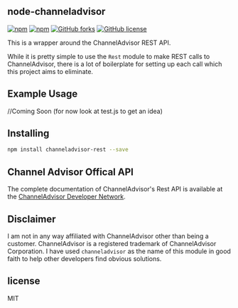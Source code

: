 node-channeladvisor
-------------------
[![npm](https://img.shields.io/npm/dm/localeval.svg?style=flat-square)]()
[![npm](https://img.shields.io/npm/v/npm.svg?style=flat-square)]()
[![GitHub forks](https://img.shields.io/github/forks/badges/shields.svg?style=social)]()
[![GitHub license](https://img.shields.io/github/license/mashape/apistatus.svg?style=flat-square)]()

This is a wrapper around the ChannelAdvisor REST API.

While it is pretty simple to use the `Rest` module to make REST calls to
ChannelAdvisor, there is a lot of boilerplate for setting up each call which
this project aims to eliminate.

Example Usage
------------

//Coming Soon (for now look at test.js to get an idea)


Installing
----------

```bash
npm install channeladvisor-rest --save
```

Channel Advisor Offical API
---------------------------

The complete documentation of ChannelAdvisor's Rest API is available at the
[ChannelAdvisor Developer Network](http://developers.channeladvisor.com/rest/). 


Disclaimer
----------

I am not in any way affiliated with ChannelAdvisor other than being a customer.
ChannelAdvisor is a registered trademark of ChannelAdvisor Corporation. I have
used `channeladvisor` as the name of this module in good faith to help other
developers find obvious solutions.

license
-------

MIT

